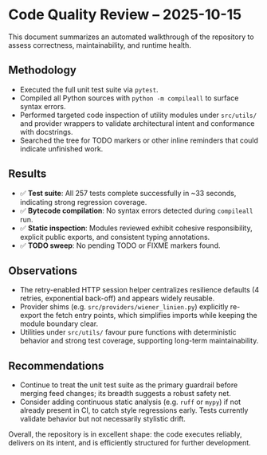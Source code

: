 # Code Quality Review – 2025-10-15

This document summarizes an automated walkthrough of the repository to assess correctness, maintainability, and runtime health.

## Methodology

- Executed the full unit test suite via `pytest`.
- Compiled all Python sources with `python -m compileall` to surface syntax errors.
- Performed targeted code inspection of utility modules under `src/utils/` and provider wrappers to validate architectural intent and conformance with docstrings.
- Searched the tree for TODO markers or other inline reminders that could indicate unfinished work.

## Results

- ✅ **Test suite**: All 257 tests complete successfully in ~33 seconds, indicating strong regression coverage.
- ✅ **Bytecode compilation**: No syntax errors detected during `compileall` run.
- ✅ **Static inspection**: Modules reviewed exhibit cohesive responsibility, explicit public exports, and consistent typing annotations.
- ✅ **TODO sweep**: No pending TODO or FIXME markers found.

## Observations

- The retry-enabled HTTP session helper centralizes resilience defaults (4 retries, exponential back-off) and appears widely reusable.
- Provider shims (e.g. `src/providers/wiener_linien.py`) explicitly re-export the fetch entry points, which simplifies imports while keeping the module boundary clear.
- Utilities under `src/utils/` favour pure functions with deterministic behavior and strong test coverage, supporting long-term maintainability.

## Recommendations

- Continue to treat the unit test suite as the primary guardrail before merging feed changes; its breadth suggests a robust safety net.
- Consider adding continuous static analysis (e.g. `ruff` or `mypy`) if not already present in CI, to catch style regressions early. Tests currently validate behavior but not necessarily stylistic drift.

Overall, the repository is in excellent shape: the code executes reliably, delivers on its intent, and is efficiently structured for further development.
